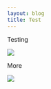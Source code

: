 ```yaml
---
layout: blog
title: Test
---
```

T﻿esting

![](/images/img_20220326_175845.jpg)

More

![](/images/img_20220326_175846.jpg)
